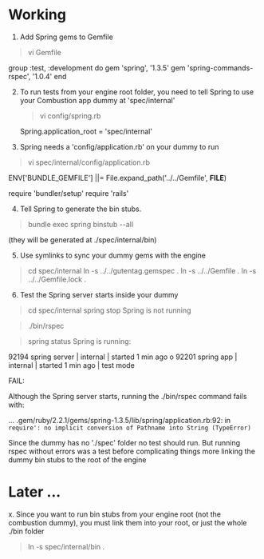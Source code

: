 # Working

1. Add Spring gems to Gemfile

  > vi Gemfile

  group :test, :development do
    gem 'spring', '1.3.5'
    gem 'spring-commands-rspec', '1.0.4'
  end

2. To run tests from your engine root folder, you need to tell Spring to use
   your Combustion app dummy at 'spec/internal'

   > vi config/spring.rb

   Spring.application_root = 'spec/internal'

3. Spring needs a 'config/application.rb' on your dummy to run

  > vi spec/internal/config/application.rb

  ENV['BUNDLE_GEMFILE'] ||= File.expand_path('../../Gemfile', __FILE__)

  require 'bundler/setup'
  require 'rails'


4. Tell Spring to generate the bin stubs.

  > bundle exec spring binstub --all 
 
  (they will be generated at ./spec/internal/bin)

5. Use symlinks to sync your dummy gems with the engine

  > cd spec/internal
  > ln -s ../../gutentag.gemspec .
  > ln -s ../../Gemfile .
  > ln -s ../../Gemfile.lock .

6. Test the Spring server starts inside your dummy

  > cd spec/internal
  > spring stop
  Spring is not running

  > ./bin/rspec

  > spring status 
  Spring is running:

  92194 spring server | internal | started 1 min ago o
  92201 spring app    | internal | started 1 min ago | test mode

FAIL: 

Although the Spring server starts, running the ./bin/rspec command fails with:

  ... .gem/ruby/2.2.1/gems/spring-1.3.5/lib/spring/application.rb:92:
  in `require': no implicit conversion of Pathname into String (TypeError)`

Since the dummy has no './spec' folder no test should run. But running rspec
without errors was a test before complicating things more linking the dummy bin
stubs to the root of the engine


# Later ...

x. Since you want to run bin stubs from your engine root (not the combustion
   dummy), you must link them into your root, or just the whole ./bin folder

  > ln -s spec/internal/bin .

